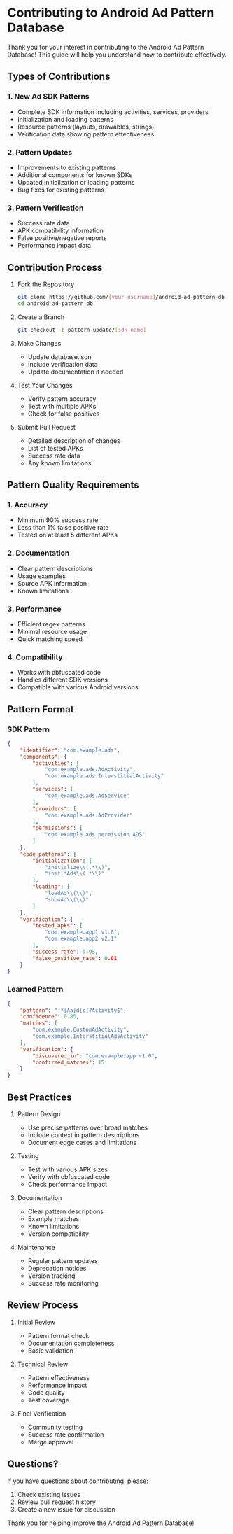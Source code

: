 # Contributing to Android Ad Pattern Database

Thank you for your interest in contributing to the Android Ad Pattern Database! This guide will help you understand how to contribute effectively.

## Types of Contributions

### 1. New Ad SDK Patterns
- Complete SDK information including activities, services, providers
- Initialization and loading patterns
- Resource patterns (layouts, drawables, strings)
- Verification data showing pattern effectiveness

### 2. Pattern Updates
- Improvements to existing patterns
- Additional components for known SDKs
- Updated initialization or loading patterns
- Bug fixes for existing patterns

### 3. Pattern Verification
- Success rate data
- APK compatibility information
- False positive/negative reports
- Performance impact data

## Contribution Process

1. Fork the Repository
   ```bash
   git clone https://github.com/[your-username]/android-ad-pattern-db
   cd android-ad-pattern-db
   ```

2. Create a Branch
   ```bash
   git checkout -b pattern-update/[sdk-name]
   ```

3. Make Changes
   - Update database.json
   - Include verification data
   - Update documentation if needed

4. Test Your Changes
   - Verify pattern accuracy
   - Test with multiple APKs
   - Check for false positives

5. Submit Pull Request
   - Detailed description of changes
   - List of tested APKs
   - Success rate data
   - Any known limitations

## Pattern Quality Requirements

### 1. Accuracy
- Minimum 90% success rate
- Less than 1% false positive rate
- Tested on at least 5 different APKs

### 2. Documentation
- Clear pattern descriptions
- Usage examples
- Source APK information
- Known limitations

### 3. Performance
- Efficient regex patterns
- Minimal resource usage
- Quick matching speed

### 4. Compatibility
- Works with obfuscated code
- Handles different SDK versions
- Compatible with various Android versions

## Pattern Format

### SDK Pattern
```json
{
    "identifier": "com.example.ads",
    "components": {
        "activities": [
            "com.example.ads.AdActivity",
            "com.example.ads.InterstitialActivity"
        ],
        "services": [
            "com.example.ads.AdService"
        ],
        "providers": [
            "com.example.ads.AdProvider"
        ],
        "permissions": [
            "com.example.ads.permission.ADS"
        ]
    },
    "code_patterns": {
        "initialization": [
            "initialize\\(.*\\)",
            "init.*Ads\\(.*\\)"
        ],
        "loading": [
            "loadAd\\(\\)",
            "showAd\\(\\)"
        ]
    },
    "verification": {
        "tested_apks": [
            "com.example.app1 v1.0",
            "com.example.app2 v2.1"
        ],
        "success_rate": 0.95,
        "false_positive_rate": 0.01
    }
}
```

### Learned Pattern
```json
{
    "pattern": ".*[Aa]d[s]?Activity$",
    "confidence": 0.85,
    "matches": [
        "com.example.CustomAdActivity",
        "com.example.InterstitialAdsActivity"
    ],
    "verification": {
        "discovered_in": "com.example.app v1.0",
        "confirmed_matches": 15
    }
}
```

## Best Practices

1. Pattern Design
   - Use precise patterns over broad matches
   - Include context in pattern descriptions
   - Document edge cases and limitations

2. Testing
   - Test with various APK sizes
   - Verify with obfuscated code
   - Check performance impact

3. Documentation
   - Clear pattern descriptions
   - Example matches
   - Known limitations
   - Version compatibility

4. Maintenance
   - Regular pattern updates
   - Deprecation notices
   - Version tracking
   - Success rate monitoring

## Review Process

1. Initial Review
   - Pattern format check
   - Documentation completeness
   - Basic validation

2. Technical Review
   - Pattern effectiveness
   - Performance impact
   - Code quality
   - Test coverage

3. Final Verification
   - Community testing
   - Success rate confirmation
   - Merge approval

## Questions?

If you have questions about contributing, please:
1. Check existing issues
2. Review pull request history
3. Create a new issue for discussion

Thank you for helping improve the Android Ad Pattern Database!
